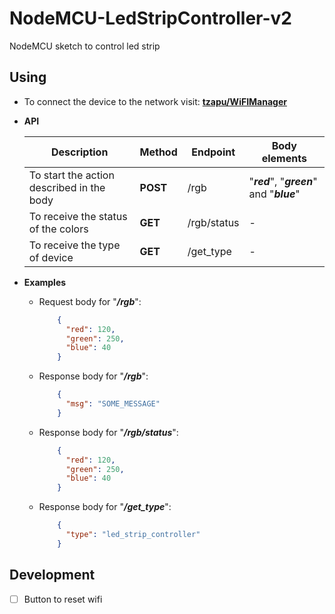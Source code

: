 # NodeMCU-LedStripController-v2
NodeMCU sketch to control led strip

## Using

- To connect the device to the network visit: __[tzapu/WiFIManager](https://github.com/tzapu/WiFiManager)__

- __API__

  | Description | Method | Endpoint | Body elements |
  | --- | --- | --- | --- |
  | To start the action described in the body| __POST__ | /rgb | "*__red__*", "*__green__*" and "*__blue__*" |
  | To receive the status of the colors | __GET__ | /rgb/status | - |
  | To receive the type of device | __GET__ | /get_type | - |

- __Examples__

  - Request body for "*__/rgb__*":
    ```json
        {
          "red": 120,
          "green": 250,
          "blue": 40
        }
    ```

  - Response body for "*__/rgb__*":
    ```json
        {
          "msg": "SOME_MESSAGE"
        }
    ```

  - Response body for "*__/rgb/status__*":
    ```json
        {
          "red": 120,
          "green": 250,
          "blue": 40
        }
    ```
  
  - Response body for "*__/get_type__*":
    ```json
        {
          "type": "led_strip_controller"
        }
    ```

## Development
- [ ] Button to reset wifi